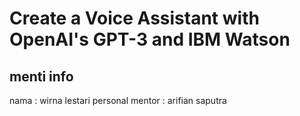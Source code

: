 # Create a Voice Assistant with OpenAI's GPT-3 and IBM Watson

## menti info
nama : wirna lestari
personal mentor : arifian saputra
